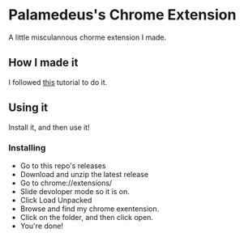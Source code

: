 # Palamedeus's Chrome Extension
A little misculannous chorme extension I made.
## How I made it
I followed [this](https://thoughtbot.com/blog/how-to-make-a-chrome-extension) tutorial to do it.
## Using it
Install it, and then use it!
### Installing
* Go to this repo's releases
* Download and unzip the latest release
* Go to chrome://extensions/
* Slide devoloper mode so it is on.
* Click Load Unpacked
* Browse and find my chrome exentension.
* Click on the folder, and then click open. 
* You're done!
